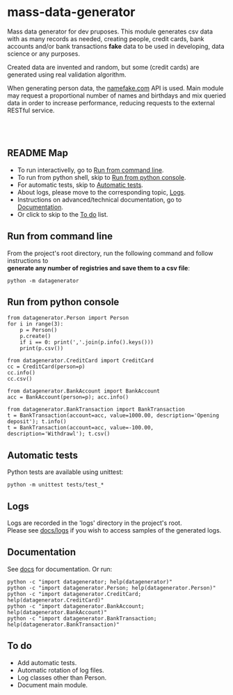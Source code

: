 # mass-data-generator

Mass data generator for dev pruposes. This module generates csv data with as many records as needed, 
creating people, credit cards, bank accounts and/or bank transactions **fake** data to be used in 
developing, data science or any purposes.

Created data are invented and random, but some (credit cards) are generated using real validation algorithm.

When generating person data, the [namefake.com](https://namefake.com) API is used. Main module 
may request a proportional number of names and birthdays and mix queried data in order to 
increase performance, reducing requests to the external RESTful service.


&nbsp;  
&nbsp;  
## README Map

<!--- Start with [Set-up and install](#set-up-and-install).-->
- To run interactivelly, go to [Run from command line](#run-from-command-line).
- To run from python shell, skip to [Run from python console](#run-from-python-console).
- For automatic tests, skip to [Automatic tests](#automatic-tests).
- About logs, please move to the corresponding topic, [Logs](#logs).
- Instructions on advanced/technical documentation, go to [Documentation](#documentation).
- Or click to skip to the [To do](#to-do) list.

<!--
## Set-up and install
_Note: To run automatically via Docker, Docker Compose or run automatic tests using Makefile, skip this chapter._  
_Note: I recommend using [virtualenv](https://realpython.com/python-virtual-environments-a-primer/) to run py manually._

Install the requirements:

    $ python3 -m pip install -r requirements.txt

Please check the [config file](config.py) to personalise variables as needed.

_Note: The [config file](config.py) should not be in a public repo, but once there are no secret keys in this project, the file was published to facilitate the instantiation. Normally, copying and editing [config template](config.py.tpl) would be recommended._
-->

## Run from command line
From the project's root directory, run the following command and follow instructions to  
**generate any number of registries and save them to a csv file**:

    python -m datagenerator


## Run from python console

    from datagenerator.Person import Person
    for i in range(3):
        p = Person()
        p.create()
        if i == 0: print(','.join(p.info().keys()))
        print(p.csv())

    from datagenerator.CreditCard import CreditCard
    cc = CreditCard(person=p)
    cc.info()
    cc.csv()

    from datagenerator.BankAccount import BankAccount
    acc = BankAccount(person=p); acc.info()

    from datagenerator.BankTransaction import BankTransaction
    t = BankTransaction(account=acc, value=1000.00, description='Opening deposit'); t.info()
    t = BankTransaction(account=acc, value=-100.00, description='Withdrawl'); t.csv()


## Automatic tests
Python tests are available using unittest:

    python -m unittest tests/test_*


## Logs
Logs are recorded in the 'logs' directory in the project's root.  
Please see [docs/logs](docs/logs) if you wish to access samples of the generated logs.


## Documentation
See [docs](docs) for documentation. Or run:

    python -c "import datagenerator; help(datagenerator)"
    python -c "import datagenerator.Person; help(datagenerator.Person)"
    python -c "import datagenerator.CreditCard; help(datagenerator.CreditCard)"
    python -c "import datagenerator.BankAccount; help(datagenerator.BankAccount)"
    python -c "import datagenerator.BankTransaction; help(datagenerator.BankTransaction)"


## To do

* Add automatic tests.
* Automatic rotation of log files.
* Log classes other than Person.
* Document main module.

